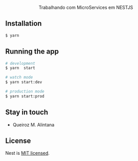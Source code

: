 

  <p align="center">Trabalhando com MicroServices em NESTJS </p>
    <p align="center">


## Installation

```bash
$ yarn
```

## Running the app

```bash
# development
$ yarn  start

# watch mode
$ yarn start:dev

# production mode
$ yarn start:prod
```




## Stay in touch

- Queiroz M. Alintana

## License

Nest is [MIT licensed](LICENSE).
